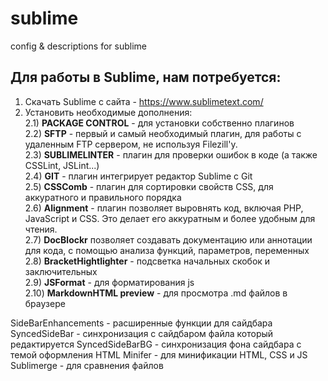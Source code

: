 # sublime  
config &amp; descriptions for sublime  


## Для работы в Sublime, нам потребуется:  
 1) Скачать Sublime с сайта - https://www.sublimetext.com/  
 2) Установить необходимые дополнения:   
   2.1) **PACKAGE CONTROL** - для установки собственно плагинов  
   2.2) **SFTP** - первый и самый необходимый плагин, для работы с удаленным FTP сервером, не используя Filezill'у.   
   2.3) **SUBLIMELINTER** - плагин для проверки ошибок в коде (а также CSSLint, JSLint...)  
   2.4) **GIT** - плагин интегрирует редактор Sublime с Git  
   2.5) **CSSComb** - плагин для сортировки свойств CSS, для аккуратного и правильного порядка  
   2.6) **Alignment** - плагин позволяет выровнять код, включая PHP, JavaScript и CSS. Это делает его аккуратным и более удобным для чтения.  
   2.7) **DocBlockr** позволяет создавать документацию или аннотации для кода, с помощью анализа функций, параметров, переменных  
   2.8) **BracketHightlighter** - подсветка начальных скобок и заключительных   
   2.9) **JSFormat** - для форматирования js  
  2.10) **MarkdownHTML preview** - для просмотра .md файлов в браузере  
  
  

SideBarEnhancements - расширенные функции для сайдбара
SyncedSideBar - синхронизация с сайдбаром файла который редактируется
SyncedSideBarBG - синхронизация фона сайдбара с темой оформления
HTML Minifer - для минификации HTML, CSS и JS
Sublimerge - для сравнения файлов
 
  




